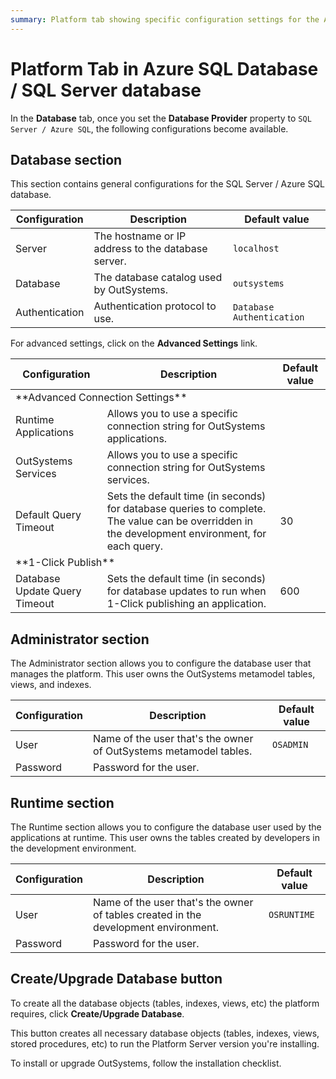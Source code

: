 ```yaml
---
summary: Platform tab showing specific configuration settings for the Azure SQL Database / SQL Server database provider.
---
```


# Platform Tab in Azure SQL Database / SQL Server database

In the **Database** tab, once you set the **Database Provider** property to `SQL Server / Azure SQL`, the following configurations become available.

## Database section

This section contains general configurations for the SQL Server / Azure SQL database.

Configuration | Description | Default value  
--------------|-------------|---------------  
Server | The hostname or IP address to the database server. | `localhost`
Database | The database catalog used by OutSystems. | `outsystems`  
Authentication | Authentication protocol to use. | `Database Authentication`  

For advanced settings, click on the **Advanced Settings** link.

<table markdown="1">
<thead>
<tr>
<th>Configuration</th>
<th>Description</th>
<th>Default value</th>
</tr>
</thead>
<tbody>
<tr>
<td colspan="3">
**Advanced Connection Settings**
</td>
</tr>
<tr>
<td>Runtime Applications</td>
<td>Allows you to use a specific connection string for OutSystems applications.</td>
<td></td>
</tr>
<tr>
<td>OutSystems Services</td>
<td>Allows you to use a specific connection string for OutSystems services.</td>
<td></td>
</tr>
<tr>
<td>Default Query Timeout</td>
<td>Sets the default time (in seconds) for database queries to complete. The value can be overridden in the development environment, for each query.</td>
<td>30</td>
</tr>
<tr>
<td colspan="3">
**1-Click Publish**
</td>
</tr>
<tr>
<td>Database Update Query Timeout</td>
<td>Sets the default time (in seconds) for database updates to run when 1-Click publishing an application.</td>
<td>600</td>
</tr>
</tbody>
</table>
  
## Administrator section

The Administrator section allows you to configure the database user that manages the platform. This user owns the OutSystems metamodel tables, views, and indexes.

Configuration | Description | Default value  
--------------|-------------|--------------  
User | Name of the user that's the owner of OutSystems metamodel tables. | `OSADMIN`  
Password | Password for the user. |
  
## Runtime section

The Runtime section allows you to configure the database user used by the applications at runtime. This user owns the tables created by developers in the development environment.

Configuration | Description | Default value  
--------------|-------------|--------------  
User | Name of the user that's the owner of tables created in the development environment. | `OSRUNTIME`
Password | Password for the user. |

## Create/Upgrade Database button

To create all the database objects (tables, indexes, views, etc) the platform requires, click **Create/Upgrade Database**.

This button creates all necessary database objects (tables, indexes, views, stored procedures, etc) to run the Platform Server version you're installing.

To install or upgrade OutSystems, follow the installation checklist.
